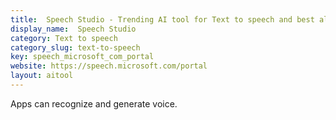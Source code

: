 ```yaml
---
title:  Speech Studio - Trending AI tool for Text to speech and best alternatives
display_name:  Speech Studio
category: Text to speech
category_slug: text-to-speech
key: speech_microsoft_com_portal
website: https://speech.microsoft.com/portal
layout: aitool
---
```


Apps can recognize and generate voice.
